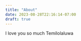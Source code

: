 ```yaml
---
title: "About"
date: 2023-08-28T22:16:14-07:00
draft: true
---
```


 I love you so much Temilolaluwa